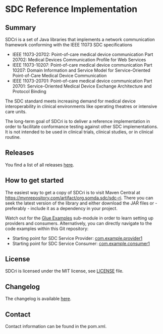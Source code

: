 # SDC Reference Implementation

## Summary

SDCri is a set of Java libraries that implements a network communication framework conforming with the IEEE 11073 SDC specifications

- IEEE 11073-20702: Point-of-care medical device communication Part 20702: Medical Devices Communication Profile for Web Services
- IEEE 11073-10207: Point-of-care medical device communication Part 10207: Domain Information and Service Model for Service-Oriented Point-of-Care Medical Device Communication
- IEEE 11073-20701: Point-of-care medical device communication Part 20701: Service-Oriented Medical Device Exchange Architecture and Protocol Binding

The SDC standard meets increasing demand for medical device interoperability in clinical environments like operating theatres or intensive care units.

The long-term goal of SDCri is to deliver a reference implementation in order to facilitate conformance testing against other SDC implementations.
It is not intended to be used in clinical trials, clinical studies, or in clinical routine.

## Releases

You find a list of all releases [here](https://gitlab.com/sdc-suite/sdc-ri/-/releases).

## How to get started

The easiest way to get a copy of SDCri is to visit Maven Central at https://mvnrepository.com/artifact/org.somda.sdc/sdc-ri.
There you can seek the latest version of the library and either download the JAR files or - preferably - include it as a dependency in your project.

Watch out for the [Glue Examples](https://mvnrepository.com/artifact/org.somda.sdc/glue-examples) sub-module in order to learn setting up providers and consumers.
Alternatively, you can directly navigate to the code examples within this Git repository:

- Starting point for SDC Service Provider: [com.example.provider1](glue-examples%2Fsrc%2Fmain%2Fjava%2Fcom%2Fexample%2Fprovider1)
- Starting point for SDC Service Consumer: [com.example.consumer1](glue-examples%2Fsrc%2Fmain%2Fjava%2Fcom%2Fexample%2Fconsumer1)

## License

SDCri is licensed under the MIT license, see [LICENSE](LICENSE) file.

## Changelog

The changelog is available [here](CHANGELOG.md).

## Contact

Contact information can be found in the pom.xml.
